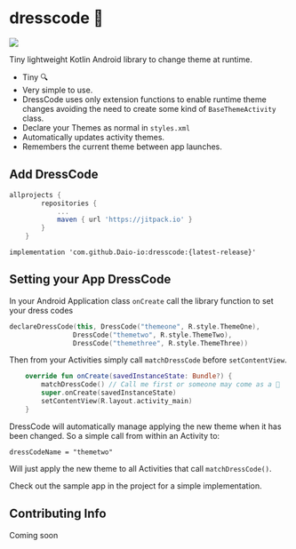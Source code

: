 # dresscode 👔 
[![](https://jitpack.io/v/Daio-io/dresscode.svg)](https://jitpack.io/#Daio-io/dresscode)

Tiny lightweight Kotlin Android library to change theme at runtime. 

- Tiny 🔍
- Very simple to use. 
- DressCode uses only extension functions to enable runtime theme changes avoiding the need to create some kind of `BaseThemeActivity` class.
- Declare your Themes as normal in `styles.xml`
- Automatically updates activity themes.
- Remembers the current theme between app launches.

## Add DressCode

```groovy
allprojects {
		repositories {
			...
			maven { url 'https://jitpack.io' }
		}
	}
```

`implementation 'com.github.Daio-io:dresscode:{latest-release}'`

## Setting your App DressCode

In your Android Application class `onCreate` call the library function to set your dress codes 

```kotlin
declareDressCode(this, DressCode("themeone", R.style.ThemeOne),
                DressCode("themetwo", R.style.ThemeTwo),
                DressCode("themethree", R.style.ThemeThree))
```

Then from your Activities simply call `matchDressCode` before `setContentView`.

```kotlin
    override fun onCreate(savedInstanceState: Bundle?) {
        matchDressCode() // Call me first or someone may come as a 🤡 
        super.onCreate(savedInstanceState)
        setContentView(R.layout.activity_main)
    }
```
DressCode will automatically manage applying the new theme when it has been changed. So a simple call from within an Activity to:

`dressCodeName = "themetwo"`

Will just apply the new theme to all Activities that call `matchDressCode()`.

Check out the sample app in the project for a simple implementation.

## Contributing Info 
Coming soon


